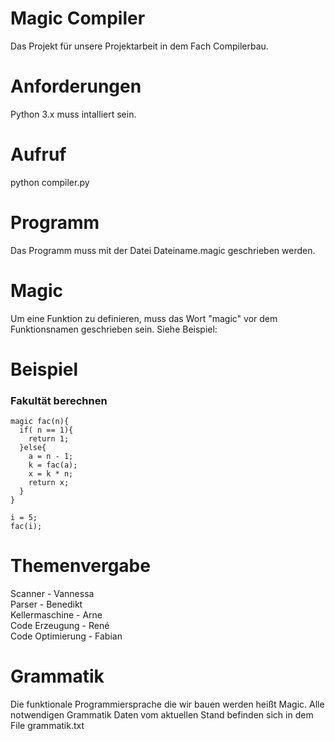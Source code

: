 # Magic Compiler
Das Projekt für unsere Projektarbeit in dem Fach Compilerbau.

# Anforderungen
Python 3.x muss intalliert sein. 

# Aufruf
python compiler.py

# Programm
Das Programm muss mit der Datei  Dateiname.magic geschrieben werden.

# Magic
Um eine Funktion zu definieren, muss das Wort "magic" vor dem Funktionsnamen geschrieben sein. Siehe Beispiel:
  
# Beispiel
### Fakultät berechnen
```
magic fac(n){
  if( n == 1){
    return 1;
  }else{
    a = n - 1;
    k = fac(a);
    x = k * n;
    return x;
  }
}

i = 5;
fac(i);
```

# Themenvergabe
Scanner - Vannessa  
Parser - Benedikt  
Kellermaschine - Arne  
Code Erzeugung - René  
Code Optimierung - Fabian  

# Grammatik
Die funktionale Programmiersprache die wir bauen werden heißt Magic. Alle notwendigen Grammatik Daten vom aktuellen Stand befinden sich in dem File grammatik.txt
